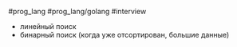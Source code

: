 #prog_lang #prog_lang/golang #interview 

- линейный поиск
- бинарный поиск (когда уже отсортирован, большие данные)